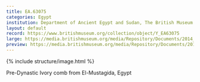 ```yaml
---
title: EA.63075
categories: Egypt
institution: Department of Ancient Egypt and Sudan, The British Museum
layout: default
record: https://www.britishmuseum.org/collection/object/Y_EA63075
large: https://media.britishmuseum.org/media/Repository/Documents/2014_11/4_19/1c9aa275_32ee_445b_8c6a_a3d9013e0b5e/mid_01188981_001.jpg
preview: https://media.britishmuseum.org/media/Repository/Documents/2014_11/4_19/1c9aa275_32ee_445b_8c6a_a3d9013e0b5e/small_01188981_001.jpg
---
```

{% include structure/image.html %}

Pre-Dynastic Ivory comb from El-Mustagida, Egypt
